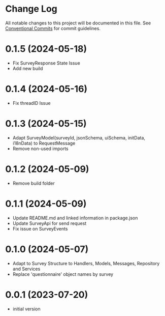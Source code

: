 # Change Log

All notable changes to this project will be documented in this file.
See [Conventional Commits](https://conventionalcommits.org) for commit guidelines.

# 0.1.5 (2024-05-18)
- Fix SurveyResponse State Issue
- Add new build

# 0.1.4 (2024-05-16)
- Fix threadID Issue

# 0.1.3 (2024-05-15)
- Adapt SurveyModel(surveyId, jsonSchema, uiSchema, initData, i18nData) to RequestMessage
- Remove non-used imports

# 0.1.2 (2024-05-09)
- Remove build folder

# 0.1.1 (2024-05-09)
- Update README.md and linked information in package.json
- Update SurveyApi for send request
- Fix issue on SurveyEvents

# 0.1.0 (2024-05-07)
- Adapt to Survey Structure to Handlers, Models, Messages, Repository and Services
- Replace 'questionnaire' object names by survey

# 0.0.1 (2023-07-20)
- initial version








